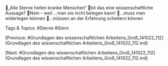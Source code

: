 „Alle Sterne heilen kranke Menschen“ 
Ist das eine wissenschaftliche Aussage?
Nein – weil …man sie nicht belegen kann!
…muss man widerlegen können
…müssen an der Erfahrung scheitern können

   Tags & Topics:
   #Sterne
   #Stern

[Previous: #Grundlagen des wissenschaftlichen Arbeitens_Groß_141022_112](Grundlagen des wissenschaftlichen Arbeitens_Groß_141022_112.md)

[Next: #Grundlagen des wissenschaftlichen Arbeitens_Groß_141022_112](Grundlagen des wissenschaftlichen Arbeitens_Groß_141022_112.md)